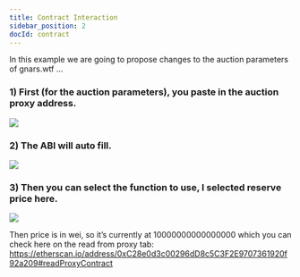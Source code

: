 ```yaml
---
title: Contract Interaction
sidebar_position: 2
docId: contract
---
```


In this example we are going to propose changes to the auction parameters of gnars.wtf ... 

### 1) First (for the auction parameters), you paste in the auction proxy address.

![](https://media.discordapp.net/attachments/1136335793925935246/1140414359315677274/IMG_1639.png?width=324&height=702)

### 2) The ABI will auto fill.

![](https://media.discordapp.net/attachments/1136335793925935246/1140414359668015174/IMG_1640.png?width=324&height=702)

### 3) Then you can select the function to use, I selected reserve price here.

![](https://cdn.discordapp.com/attachments/1136335793925935246/1140414359957409862/IMG_1641.png)

Then price is in wei, so it’s currently at 10000000000000000 which you can check here on the read from proxy tab: https://etherscan.io/address/0xC28e0d3c00296dD8c5C3F2E9707361920f92a209#readProxyContract